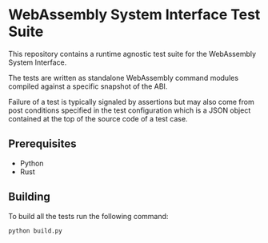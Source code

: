 # WebAssembly System Interface Test Suite

This repository contains a runtime agnostic test suite for the WebAssembly
System Interface.

The tests are written as standalone WebAssembly command modules compiled
against a specific snapshot of the ABI.

Failure of a test is typically signaled by assertions but may also come from
post conditions specified in the test configuration which is a JSON object
contained at the top of the source code of a test case.

## Prerequisites

- Python
- Rust

## Building

To build all the tests run the following command:

```shell
python build.py
```
